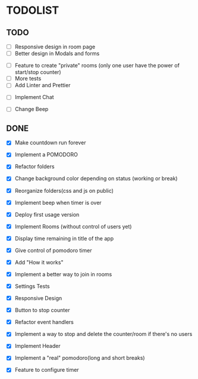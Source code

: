 # TODOLIST

## TODO
<!-- Front - end -->
- [ ] Responsive design in room page
- [ ] Better design in Modals and forms

<!-- Features -->
 - [ ] Feature to create "private" rooms (only one user have the power of start/stop counter)
 - [ ] More tests
 - [ ] Add Linter and Prettier
 
 <!-- Possible new features -->
 - [ ] Implement Chat
 - [ ] Change Beep



## DONE
 - [x] Make countdown run forever
 - [x] Implement a POMODORO
 - [x] Refactor folders 
 - [x] Change background color depending on status (working or break)
 - [x] Reorganize folders(css and js on public)
 - [X] Implement beep when timer is over
 - [x] Deploy first usage version 
 - [x] Implement Rooms (without control of users yet)
 - [x] Display time remaining in title of the app
 - [x] Give control of pomodoro timer
 - [x] Add "How it works"
 - [x] Implement a better way to join in rooms
 - [x] Settings Tests
 - [x] Responsive Design
 - [x] Button to stop counter
 - [X] Refactor event handlers
 - [x] Implement a way to stop and delete the counter/room if there's no users
 - [x] Implement Header
 - [x] Implement a "real" pomodoro(long and short breaks)
 - [x] Feature to configure timer
 
